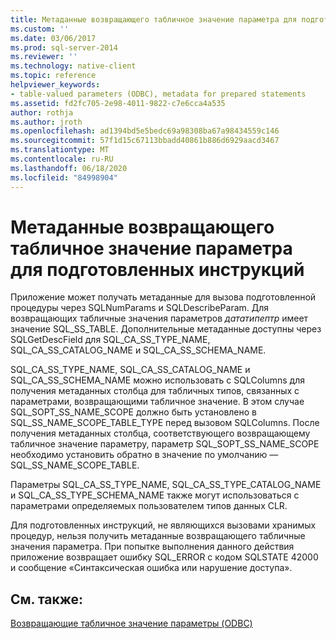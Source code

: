 ```yaml
---
title: Метаданные возвращающего табличное значение параметра для подготовленных инструкций | Документация Майкрософт
ms.custom: ''
ms.date: 03/06/2017
ms.prod: sql-server-2014
ms.reviewer: ''
ms.technology: native-client
ms.topic: reference
helpviewer_keywords:
- table-valued parameters (ODBC), metadata for prepared statements
ms.assetid: fd2fc705-2e98-4011-9822-c7e6cca4a535
author: rothja
ms.author: jroth
ms.openlocfilehash: ad1394bd5e5bedc69a98308ba67a98434559c146
ms.sourcegitcommit: 57f1d15c67113bbadd40861b886d6929aacd3467
ms.translationtype: MT
ms.contentlocale: ru-RU
ms.lasthandoff: 06/18/2020
ms.locfileid: "84998904"
---
```

# <a name="table-valued-parameter-metadata-for-prepared-statements"></a>Метаданные возвращающего табличное значение параметра для подготовленных инструкций
  Приложение может получать метаданные для вызова подготовленной процедуры через SQLNumParams и SQLDescribeParam. Для возвращающих табличные значения параметров *дататипептр* имеет значение SQL_SS_TABLE. Дополнительные метаданные доступны через SQLGetDescField для SQL_CA_SS_TYPE_NAME, SQL_CA_SS_CATALOG_NAME и SQL_CA_SS_SCHEMA_NAME.  
  
 SQL_CA_SS_TYPE_NAME, SQL_CA_SS_CATALOG_NAME и SQL_CA_SS_SCHEMA_NAME можно использовать с SQLColumns для получения метаданных столбца для табличных типов, связанных с параметрами, возвращающими табличное значение. В этом случае SQL_SOPT_SS_NAME_SCOPE должно быть установлено в SQL_SS_NAME_SCOPE_TABLE_TYPE перед вызовом SQLColumns. После получения метаданных столбца, соответствующего возвращающему табличное значение параметру, параметр SQL_SOPT_SS_NAME_SCOPE необходимо установить обратно в значение по умолчанию — SQL_SS_NAME_SCOPE_TABLE.  
  
 Параметры SQL_CA_SS_TYPE_NAME, SQL_CA_SS_TYPE_CATALOG_NAME и SQL_CA_SS_TYPE_SCHEMA_NAME также могут использоваться с параметрами определяемых пользователем типов данных CLR.  
  
 Для подготовленных инструкций, не являющихся вызовами хранимых процедур, нельзя получить метаданные возвращающего табличные значения параметра. При попытке выполнения данного действия приложение возвращает ошибку SQL_ERROR с кодом SQLSTATE 42000 и сообщение «Синтаксическая ошибка или нарушение доступа».  
  
## <a name="see-also"></a>См. также:  
 [Возвращающие табличное значение параметры &#40;ODBC&#41;](table-valued-parameters-odbc.md)  
  
  
